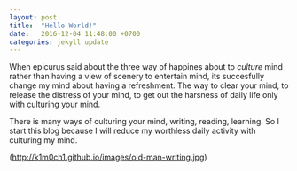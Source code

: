 ```yaml
---
layout: post
title:  "Hello World!"
date:   2016-12-04 11:48:00 +0700
categories: jekyll update
---
```


When epicurus said about the three way of happines about to _culture_ mind rather than having a view of scenery to entertain mind, its succesfully change my mind about having a refreshment. The way to clear your mind, to release the distress of your mind, to get out the harsness of daily life only with culturing your mind.

There is many ways of culturing your mind, writing, reading, learning. So I start this blog because I will reduce my worthless daily activity with culturing my mind.

(http://k1m0ch1.github.io/images/old-man-writing.jpg)